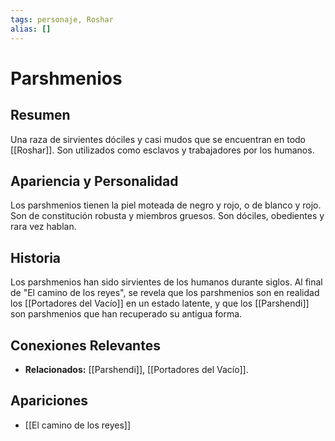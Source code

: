 ```yaml
---
tags: personaje, Roshar
alias: []
---
```


# Parshmenios

## Resumen
Una raza de sirvientes dóciles y casi mudos que se encuentran en todo [[Roshar]]. Son utilizados como esclavos y trabajadores por los humanos.

## Apariencia y Personalidad
Los parshmenios tienen la piel moteada de negro y rojo, o de blanco y rojo. Son de constitución robusta y miembros gruesos. Son dóciles, obedientes y rara vez hablan.

## Historia
Los parshmenios han sido sirvientes de los humanos durante siglos. Al final de "El camino de los reyes", se revela que los parshmenios son en realidad los [[Portadores del Vacío]] en un estado latente, y que los [[Parshendi]] son parshmenios que han recuperado su antigua forma.

## Conexiones Relevantes
* **Relacionados:** [[Parshendi]], [[Portadores del Vacío]].

## Apariciones
* [[El camino de los reyes]]
